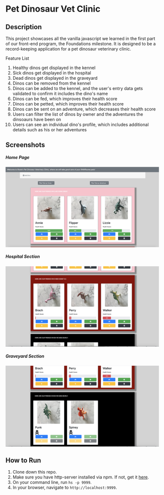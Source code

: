 # Pet Dinosaur Vet Clinic

## Description
This project showcases all the vanilla javascript we learned in the first part of our front-end program, the Foundations milestone. It is designed to be a record-keeping application for a pet dinosaur veterinary clinic.

Feature List
1. Healthy dinos get displayed in the kennel
1. Sick dinos get displayed in the hospital
1. Dead dinos get displayed in the graveyard
1. Dinos can be removed from the kennel
1. Dinos can be added to the kennel, and the user's entry data gets validated to confirm it includes the dino's name
1. Dinos can be fed, which improves their health score
1. Dinos can be petted, which improves their health score
1. Dinos can be sent on an adventure, which decreases their health score
1. Users can filter the list of dinos by owner and the adventures the dinsoaurs have been on
1. Users can see an individual dino's profile, which includes additional details such as his or her adventures

## Screenshots
##### Home Page
![Home Page](./dino-kennel-images/home-page.png)
##### Hospital Section
![Hospital Section](./dino-kennel-images/hospital.png)
##### Graveyard Section
![Graveyard Section](./dino-kennel-images/graveyard.png)

## How to Run
1. Clone down this repo.
1. Make sure you have http-server installed via npm. If not, get it [here](https://www.npmjs.com/package/http-server).
1. On your command line, run `hs -p 9999`.
1. In your browser, navigate to `http://localhost:9999`.

